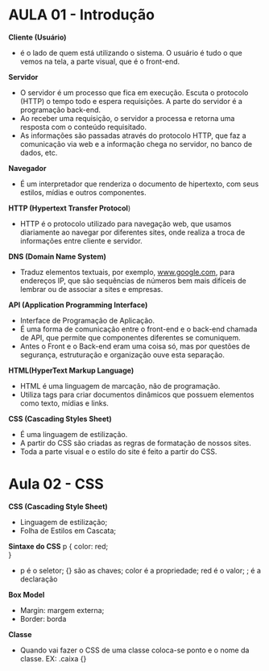 # AULA 01 - Introdução 

**Cliente (Usuário)** 
- é o lado de quem está utilizando o sistema. O usuário é tudo o que vemos na tela, a parte visual, que é o front-end.

**Servidor**
- O servidor é um processo que fica em execução. Escuta o protocolo (HTTP) o tempo todo e espera requisições. A parte do servidor é a programação back-end.
- Ao receber uma requisição, o servidor a processa e retorna uma resposta com o conteúdo requisitado.
- As informações são passadas através do protocolo HTTP, que faz a comunicação via web e a informação chega no servidor, no banco de dados, etc.

**Navegador**
- É um interpretador que renderiza o documento de hipertexto, com seus estilos, mídias e outros componentes.

**HTTP (Hypertext Transfer Protocol**)
- HTTP é o protocolo utilizado para navegação web, que usamos diariamente ao navegar por diferentes sites, onde realiza a troca de informações entre cliente e servidor.

**DNS (Domain Name System)**
- Traduz elementos textuais, por exemplo, www.google.com, para endereços IP, que são sequências de números bem mais difíceis de lembrar ou de associar a sites e empresas.

**API (Application Programming Interface)**
- Interface de Programação de Aplicação.
- É uma forma de comunicação entre o front-end e o back-end chamada de API, que permite que componentes diferentes se comuniquem.
- Antes o Front e o Back-end eram uma coisa só, mas por questões de segurança, estruturação e organização ouve esta separação.

**HTML(HyperText Markup Language)**
- HTML é uma linguagem de marcação, não de programação.
- Utiliza tags para criar documentos dinâmicos que possuem elementos como texto, mídias e links.

**CSS (Cascading Styles Sheet)**
- É uma linguagem de estilização.
- A partir do CSS são criadas as regras de formatação de nossos sites.
- Toda a parte visual e o estilo do site é feito a partir do CSS.



# Aula 02 - CSS

**CSS (Cascading Style Sheet)**
- Linguagem de estilização;
- Folha de Estilos em Cascata;

**Sintaxe do CSS**
p {
    color: red;  
}
- p é o seletor; {} são as chaves; color é a propriedade; red é o valor; ; é a declaração

**Box Model**
- Margin: margem externa;
- Border: borda

**Classe**
- Quando vai fazer o CSS de uma classe coloca-se ponto e o nome da classe. EX: .caixa {}
